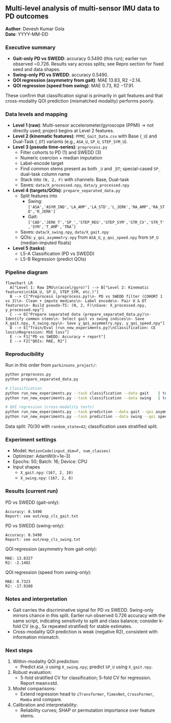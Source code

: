 ## Multi-level analysis of multi-sensor IMU data to PD outcomes

**Author**: Devesh Kumar Gola  
**Date**: YYYY-MM-DD

### Executive summary
- **Gait-only PD vs SWEDD**: accuracy 0.5490 (this run); earlier run observed ~0.726. Results vary across splits; see Repro section for fixed seed and data shapes. 
- **Swing-only PD vs SWEDD**: accuracy 0.5490.
- **QOI regression (asymmetry from gait)**: MAE 13.83, R2 −2.14.
- **QOI regression (speed from swing)**: MAE 0.73, R2 −17.91.

These confirm that classification signal is primarily in gait features and that cross-modality QOI prediction (mismatched modality) performs poorly.

### Data levels and mapping
- **Level 1 (raw)**: Multi-sensor accelerometer/gyroscope (PPMI) → not directly used; project begins at Level 2 features. 
- **Level 2 (kinematic features)**: `PPMI_Gait_Data.csv` with Base (`_U`) and Dual-Task (`_DT`) variants (e.g., `ASA_U`, `SP_U`, `STEP_SYM_U`).
- **Level 3 (pseudo time-series)**: `preprocess.py`
  - Filter cohorts to PD (1) and SWEDD (3)
  - Numeric coercion + median imputation
  - Label-encode target
  - Find common stems present as both `_U` and `_DT`; special-cased `SP_` dual-task column name
  - Stack into `(N, 2, F)` with channels: Base, Dual-task
  - Saves: `data/X_processed.npy`, `data/y_processed.npy`
- **Level 4 (targets/QOIs)**: `prepare_separated_data.py`
  - Split features into
    - Swing: `['ASA','ASYM_IND','LA_AMP','LA_STD','L_JERK','RA_AMP','RA_STD','R_JERK']`
    - Gait: `['CAD','JERK_T','SP_','STEP_REG','STEP_SYM','STR_CV','STR_T','SYM','T_AMP','TRA']`
  - Saves: `data/X_swing.npy`, `data/X_gait.npy`
  - QOIs: `y_qoi_asymmetry.npy` from `ASA_U`, `y_qoi_speed.npy` from `SP_U` (median-imputed floats)
- **Level 5 (tasks)**:
  - L5-A Classification (PD vs SWEDD)
  - L5-B Regression (predict QOIs)

### Pipeline diagram

```mermaid
flowchart LR
  A["Level 1: Raw IMU\n(accel/gyro)"] --> B["Level 2: Kinematic features\n(ASA_U, SP_U, STEP_SYM, etc.)"]
  B --> C["Preprocess (preprocess.py)\n- PD vs SWEDD filter (COHORT 1 vs 3)\n- Clean + impute medians\n- Label encode\n- Pair U & DT features\n- Build pseudo-TS: (N, 2, F)\nSave: X_processed.npy, y_processed.npy"]
  C --> D["Prepare separated data (prepare_separated_data.py)\n- Identify common stems\n- Select gait vs swing indices\n- Save X_gait.npy, X_swing.npy\n- Save y_qoi_asymmetry.npy, y_qoi_speed.npy"]
  D --> E["Train/Eval (run_new_experiments.py)\nClassification: CE loss\nRegression: MSE loss"]
  E --> F1["PD vs SWEDD: Accuracy + report"]
  E --> F2["QOIs: MAE, R2"]
```

### Reproducibility
Run in this order from `parkinsons_project/`:

```bash
python preprocess.py
python prepare_separated_data.py

# Classification
python run_new_experiments.py --task classification --data gait    | tee ../out/exp_cls_gait.txt
python run_new_experiments.py --task classification --data swing   | tee ../out/exp_cls_swing.txt

# QOI regression (cross-modality tests)
python run_new_experiments.py --task prediction --data gait --qoi asymmetry  | tee ../out/exp_pred_gait_asym.txt
python run_new_experiments.py --task prediction --data swing --qoi speed     | tee ../out/exp_pred_swing_speed.txt
```

Data split: 70/30 with `random_state=42`; classification uses stratified split.

### Experiment settings
- Model: `MotionCode(input_dim=F, num_classes)`
- Optimizer: AdamW(lr=1e-3)
- Epochs: 50; Batch: 16; Device: CPU
- Input shapes
  - `X_gait.npy`: `(167, 2, 10)`
  - `X_swing.npy`: `(167, 2, 8)`

### Results (current run)

PD vs SWEDD (gait-only):

```
Accuracy: 0.5490
Report: see out/exp_cls_gait.txt
```

PD vs SWEDD (swing-only):

```
Accuracy: 0.5490
Report: see out/exp_cls_swing.txt
```

QOI regression (asymmetry from gait-only):

```
MAE: 13.8327
R2: -2.1402
```

QOI regression (speed from swing-only):

```
MAE: 0.7323
R2: -17.9108
```

### Notes and interpretation
- Gait carries the discriminative signal for PD vs SWEDD. Swing-only mirrors chance in this split. Earlier run observed 0.726 accuracy with the same script, indicating sensitivity to split and class balance; consider k-fold CV (e.g., 5x repeated stratified) for stable estimates.
- Cross-modality QOI prediction is weak (negative R2), consistent with information mismatch.

### Next steps
1. Within-modality QOI prediction:
   - Predict `ASA_U` using `X_swing.npy`; predict `SP_U` using `X_gait.npy`.
2. Robust evaluation:
   - 5-fold stratified CV for classification; 5-fold CV for regression. Report mean±std.
3. Model comparisons:
   - Extend regression head to `iTransformer`, `TimesNet`, `CrossFormer`, `Mamba` and compare.
4. Calibration and interpretability:
   - Reliability curves; SHAP or permutation importance over feature stems.

